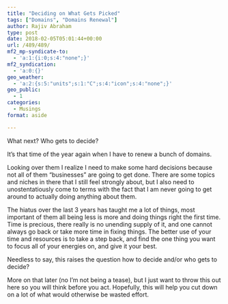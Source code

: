 ```yaml
---
title: "Deciding on What Gets Picked"
tags: ["Domains", "Domains Renewal"]
author: Rajiv Abraham
type: post
date: 2018-02-05T05:01:44+00:00
url: /489/489/
mf2_mp-syndicate-to:
  - 'a:1:{i:0;s:4:"none";}'
mf2_syndication:
  - 'a:0:{}'
geo_weather:
  - 'a:2:{s:5:"units";s:1:"C";s:4:"icon";s:4:"none";}'
geo_public:
  - 1
categories:
  - Musings
format: aside

---
```

<p style="text-align: left;">
  What next? Who gets to decide?
</p>

<p style="text-align: left;">
  It&#8217;s that time of the year again when I have to renew a bunch of domains.
</p>

<p style="text-align: left;">
  Looking over them I realize I need to make some hard decisions because not all of them &#8220;businesses&#8221; are going to get done. There are some topics and niches in there that I still feel strongly about, but I also need to unostentatiously come to terms with the fact that I am never going to get around to actually doing anything about them.
</p>

<p style="text-align: left;">
  The hiatus over the last 3 years has taught me a lot of things, most important of them all being less is more and doing things right the first time. Time is precious, there really is no unending supply of it, and one cannot always go back or take more time in fixing things. The better use of your time and resources is to take a step back, and find the one thing you want to focus all of your energies on, and give it your best.
</p>

<p style="text-align: left;">
  Needless to say, this raises the question how to decide and/or who gets to decide?
</p>

<p style="text-align: left;">
  More on that later (no I&#8217;m not being a tease), but I just want to throw this out here so you will think before you act. Hopefully, this will help you cut down on a lot of what would otherwise be wasted effort.
</p>